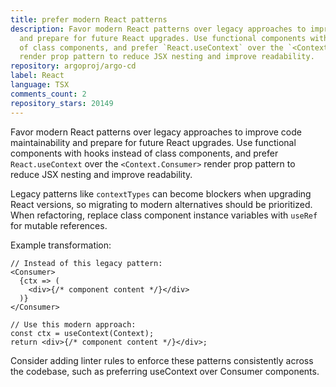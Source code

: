 ```yaml
---
title: prefer modern React patterns
description: Favor modern React patterns over legacy approaches to improve code maintainability
  and prepare for future React upgrades. Use functional components with hooks instead
  of class components, and prefer `React.useContext` over the `<Context.Consumer>`
  render prop pattern to reduce JSX nesting and improve readability.
repository: argoproj/argo-cd
label: React
language: TSX
comments_count: 2
repository_stars: 20149
---
```


Favor modern React patterns over legacy approaches to improve code maintainability and prepare for future React upgrades. Use functional components with hooks instead of class components, and prefer `React.useContext` over the `<Context.Consumer>` render prop pattern to reduce JSX nesting and improve readability.

Legacy patterns like `contextTypes` can become blockers when upgrading React versions, so migrating to modern alternatives should be prioritized. When refactoring, replace class component instance variables with `useRef` for mutable references.

Example transformation:
```tsx
// Instead of this legacy pattern:
<Consumer>
  {ctx => (
    <div>{/* component content */}</div>
  )}
</Consumer>

// Use this modern approach:
const ctx = useContext(Context);
return <div>{/* component content */}</div>;
```

Consider adding linter rules to enforce these patterns consistently across the codebase, such as preferring useContext over Consumer components.